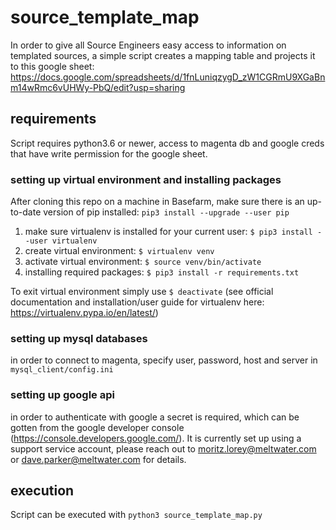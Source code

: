 # source_template_map
In order to give all Source Engineers easy access to information on templated sources, a simple script creates a mapping table and projects it to this google sheet: https://docs.google.com/spreadsheets/d/1fnLuniqzygD_zW1CGRmU9XGaBnm14wRmc6vUHWy-PbQ/edit?usp=sharing

## requirements
Script requires python3.6 or newer, access to magenta db and google creds that have write permission for the google sheet.

### setting up virtual environment and installing packages

After cloning this repo on a machine in Basefarm, make sure there is an up-to-date version of pip installed:
``pip3 install --upgrade --user pip``


1. make sure virtualenv is installed for your current user:
``$ pip3 install --user virtualenv``
2. create virtual environment:
``$ virtualenv venv``
3. activate virtual environment:
``$ source venv/bin/activate``
4. installing required packages:
``$ pip3 install -r requirements.txt``

To exit virtual environment simply use ``$ deactivate``
(see official documentation and installation/user guide for virtualenv here: https://virtualenv.pypa.io/en/latest/)

### setting up mysql databases
in order to connect to magenta, specify user, password, host and server in ``mysql_client/config.ini``

### setting up google api
in order to authenticate with google a secret is required, which can be gotten from the google developer console (https://console.developers.google.com/). It is currently set up using a support service account, please reach out to moritz.lorey@meltwater.com or dave.parker@meltwater.com for details.

## execution
Script can be executed with ``python3 source_template_map.py``
